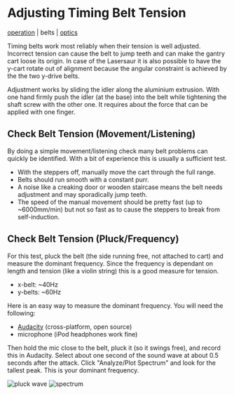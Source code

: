 Adjusting Timing Belt Tension
=============================


[operation](operation.md) | belts | [optics](optics_setup)

Timing belts work most reliably when their tension is well adjusted. Incorrect tension can cause the belt to jump teeth and can make the gantry cart loose its origin. In case of the Lasersaur it is also possible to have the y-cart rotate out of alignment because the angular constraint is achieved by the the two y-drive belts.

Adjustment works by sliding the idler along the aluminium extrusion. With one hand firmly push the idler (at the base) into the belt while tightening the shaft screw with the other one. It requires about the force that can be applied with one finger.

Check Belt Tension (Movement/Listening)
---------------------------

By doing a simple movement/listening check many belt problems can quickly be identified. With a bit of experience this is usually a sufficient test.

  - With the steppers off, manually move the cart through the full range.
  - Belts should run smooth with a constant purr.
  - A noise like a creaking  door or wooden staircase means the belt needs adjustment and may sporadically jump teeth.
  - The speed of the manual movement should be pretty fast (up to ~6000mm/min) but not so fast as to cause the steppers to break from self-induction.


Check Belt Tension (Pluck/Frequency)
------------------------------

For this test, pluck the belt (the side running free, not attached to cart) and measure the dominant frequency. Since the frequency is dependant on length and tension (like a violin string) this is a good measure for tension.

- x-belt: ~40Hz
- y-belts: ~60Hz

Here is an easy way to measure the dominant frequency. You will need the following:

- [Audacity](http://audacity.sourceforge.net/) (cross-platform, open source)
- microphone (iPod headphones work fine)

Then hold the mic close to the belt, pluck it (so it swings free), and record this in Audacity. Select about one second of the sound wave at about 0.5 seconds after the attack. Click "Analyze/Plot Spectrum" and look for the tallest peak. This is your dominant frequency.
 
![pluck wave](http://farm9.staticflickr.com/8233/8471494065_44e036ea0d_z.jpg)
![spectrum](http://farm9.staticflickr.com/8104/8471493931_618d57bff2_z.jpg) 

